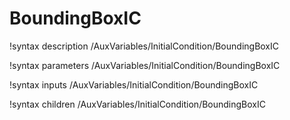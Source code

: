 <!-- MOOSE Documentation Stub: Remove this when content is added. -->

# BoundingBoxIC
!syntax description /AuxVariables/InitialCondition/BoundingBoxIC

!syntax parameters /AuxVariables/InitialCondition/BoundingBoxIC

!syntax inputs /AuxVariables/InitialCondition/BoundingBoxIC

!syntax children /AuxVariables/InitialCondition/BoundingBoxIC
